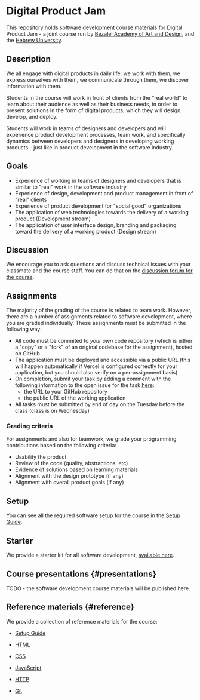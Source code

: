 # Digital Product Jam

This repository holds software development course materials for Digital Product Jam - a joint course run by [Bezalel Academy of Art and Design](https://www.bezalel.ac.il/en), and the [Hebrew University](https://www.google.com/search?client=safari&rls=en&q=hebrew+universoity&ie=UTF-8&oe=UTF-8).

## Description

We all engage with digital products in daily life: we work with them, we express ourselves with them, we communicate through them, we discover information with them.

Students in the course will work in front of clients from the "real world" to learn about their audience as well as their business needs, in order to present solutions in the form of digital products, which they will design, develop, and deploy.

Students will work in teams of designers and developers and will experience product development processes, team work, and specifically dynamics between developers and designers in developing working products - just like in product development in the software industry.

## Goals

- Experience of working in teams of designers and developers that is similar to "real" work in the software industry
- Experience of design, development and product management in front of "real" clients
- Experience of product development for "social good" organizations
- The application of web technologies towards the delivery of a working product (Development stream)
- The application of user interface design, branding and packaging toward the delivery of a working product (Design stream)

## Discussion

We encourage you to ask questions and discuss technical issues with your classmate and the course staff. You can do that on the
[discussion forum for the course](https://github.com/digital-product-jam-2024/course/discussions).

## Assignments

The majority of the grading of the course is related to team work. However, there are a number of assignments related to software development, where you are graded individually. These assignments must be submitted in the following way:

- All code must be commited to *your own* code repository (which is either a "copy" or a "fork" of an original codebase for the assignment), hosted on GitHub
- The application must be deployed and accessible via a public URL (this will happen automatically if Vercel is configured correctly for your application, but you should also verify on a per-assignment basis)
- On completion, submit your task by adding a comment with the following information to the open issue for the task [here](https://github.com/digital-product-jam-2024/tasks/issues):
  - the URL to your GitHub repository
  - the public URL of the working application
- All tasks must be submitted by end of day on the Tuesday before the class (class is on Wednesday)

### Grading criteria

For assignments and also for teamwork, we grade your programming contributions based on the following criteria:

- Usability the product
- Review of the code (quality, abstractions, etc)
- Evidence of solutions based on learning materials
- Alignment with the design prototype (if any)
- Alignment with overall product goals (if any)

## Setup

You can see all the required software setup for the course in the [Setup Guide](./reference/setup.md).

## Starter

We provide a starter kit for all software development, [available here](https://github.com/digital-product-jam-2024/starter-kit).

## Course presentations  {#presentations}

TODO - the software development course materials will be published here.

## Reference materials  {#reference}

We provide a collection of reference materials for the course:

- [Setup Guide](./reference/setup.md)

- [HTML](./reference/html.md)
- [CSS](./reference/css.md)
- [JavaScript](./reference/javascript.md)
- [HTTP](./reference/http.md)

- [Git](./reference/git.md)

